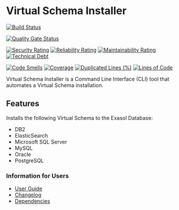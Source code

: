 # Virtual Schema Installer

[![Build Status](https://github.com/exasol/virtual-schema-installer/actions/workflows/ci-build.yml/badge.svg)](https://github.com/exasol/virtual-schema-installer/actions/workflows/ci-build.yml)

[![Quality Gate Status](https://sonarcloud.io/api/project_badges/measure?project=com.exasol%3Avirtual-schema-installer&metric=alert_status)](https://sonarcloud.io/dashboard?id=com.exasol%3Avirtual-schema-installer)

[![Security Rating](https://sonarcloud.io/api/project_badges/measure?project=com.exasol%3Avirtual-schema-installer&metric=security_rating)](https://sonarcloud.io/dashboard?id=com.exasol%3Avirtual-schema-installer)
[![Reliability Rating](https://sonarcloud.io/api/project_badges/measure?project=com.exasol%3Avirtual-schema-installer&metric=reliability_rating)](https://sonarcloud.io/dashboard?id=com.exasol%3Avirtual-schema-installer)
[![Maintainability Rating](https://sonarcloud.io/api/project_badges/measure?project=com.exasol%3Avirtual-schema-installer&metric=sqale_rating)](https://sonarcloud.io/dashboard?id=com.exasol%3Avirtual-schema-installer)
[![Technical Debt](https://sonarcloud.io/api/project_badges/measure?project=com.exasol%3Avirtual-schema-installer&metric=sqale_index)](https://sonarcloud.io/dashboard?id=com.exasol%3Avirtual-schema-installer)

[![Code Smells](https://sonarcloud.io/api/project_badges/measure?project=com.exasol%3Avirtual-schema-installer&metric=code_smells)](https://sonarcloud.io/dashboard?id=com.exasol%3Avirtual-schema-installer)
[![Coverage](https://sonarcloud.io/api/project_badges/measure?project=com.exasol%3Avirtual-schema-installer&metric=coverage)](https://sonarcloud.io/dashboard?id=com.exasol%3Avirtual-schema-installer)
[![Duplicated Lines (%)](https://sonarcloud.io/api/project_badges/measure?project=com.exasol%3Avirtual-schema-installer&metric=duplicated_lines_density)](https://sonarcloud.io/dashboard?id=com.exasol%3Avirtual-schema-installer)
[![Lines of Code](https://sonarcloud.io/api/project_badges/measure?project=com.exasol%3Avirtual-schema-installer&metric=ncloc)](https://sonarcloud.io/dashboard?id=com.exasol%3Avirtual-schema-installer)

Virtual Schema Installer is a Command Line Interface (CLI) tool that automates a Virtual Schema installation.

## Features

Installs the following Virtual Schema to the Exasol Database:

* DB2
* ElasticSearch
* Microsoft SQL Server
* MySQL
* Oracle
* PostgreSQL

### Information for Users

* [User Guide](doc/user_guide/user_guide.md)
* [Changelog](doc/changes/changelog.md)
* [Dependencies](dependencies.md)